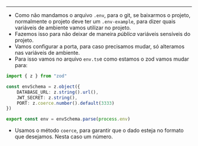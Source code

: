 ___
- Como não mandamos o arquivo `.env`, para o git, se baixarmos o projeto, normalmente o projeto deve ter um `.env-example`, para dizer quais variáveis de ambiente vamos utilizar no projeto.
- Fazemos isso para não deixar de maneira *pública* variáveis sensíveis do projeto.
- Vamos configurar a porta, para caso precisamos mudar, só alteramos nas variáveis de ambiente.
- Para isso vamos no arquivo `env.ts`e como estamos o zod vamos mudar para:
```ts
import { z } from "zod"

const envSchema = z.object({
	DATABASE_URL: z.string().url(),
	JWT_SECRET: z.string(),
	PORT: z.coerce.number().default(3333)
})

export const env = envSchema.parse(process.env)
```
- Usamos o método `coerce`, para garantir que o dado esteja no formato que desejamos. Nesta caso um número.
